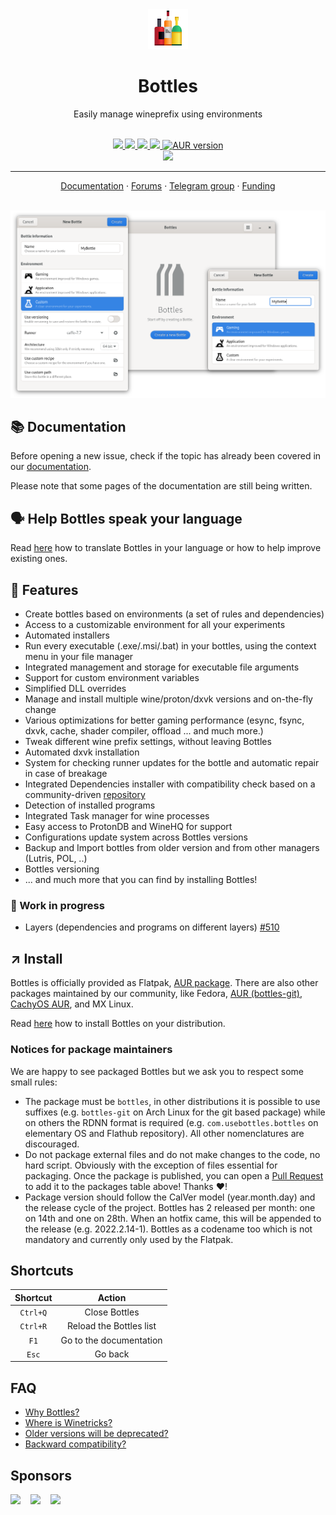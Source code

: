 <div align="center">
  <img src="https://raw.githubusercontent.com/bottlesdevs/Bottles/master/data/icons/hicolor/scalable/apps/com.usebottles.bottles.svg" width="64">
  <h1 align="center">Bottles</h1>
  <p align="center">Easily manage wineprefix using environments</p>
</div>

<br/>

<div align="center">
  <a href="https://hosted.weblate.org/engage/bottles">
    <img src="https://hosted.weblate.org/widgets/bottles/-/bottles/svg-badge.svg" />
  </a>
  <a href="https://www.codefactor.io/repository/github/bottlesdevs/bottles/overview/master">
    <img src="https://www.codefactor.io/repository/github/bottlesdevs/bottles/badge/master" />
  </a>
  <a href="https://github.com/bottlesdevs/Bottles/blob/master/LICENSE">
    <img src="https://img.shields.io/badge/License-GPL--3.0-blue.svg">
  </a>
  <a href="https://github.com/bottlesdevs/Bottles/actions">
    <img src="https://github.com/bottlesdevs/Bottles/workflows/Build%20release%20packages/badge.svg">
  </a>
  <a href="https://aur.archlinux.org/packages/bottles/">
    <img alt="AUR version" src="https://img.shields.io/aur/version/bottles">
  </a>
  <br>
  <a href="https://stopthemingmy.app" title="Please do not theme this app">
    <img src="https://stopthemingmy.app/badge.svg">
  </a>

  <hr />

  <a href="https://docs.usebottles.com">Documentation</a> ·
  <a href="https://forums.usebottles.com">Forums</a> · 
  <a href="https://t.me/usebottles">Telegram group</a> · 
  <a href="https://usebottles.com/funding">Funding</a>
</div>

<br/>

<div align="center">
  <img src="https://raw.githubusercontent.com/bottlesdevs/Bottles/master/screenshot.png">
</div>

## 📚 Documentation
Before opening a new issue, check if the topic has already been covered 
in our [documentation](https://docs.usebottles.com).

Please note that some pages of the documentation are still being written.

## 🗣 Help Bottles speak your language
Read [here](https://github.com/bottlesdevs/Bottles/tree/master/po#readme) how to 
translate Bottles in your language or how to help improve existing ones.

## 🦾 Features
- Create bottles based on environments (a set of rules and dependencies)
- Access to a customizable environment for all your experiments
- Automated installers
- Run every executable (.exe/.msi/.bat) in your bottles, using the context menu in your file manager
- Integrated management and storage for executable file arguments
- Support for custom environment variables
- Simplified DLL overrides
- Manage and install multiple wine/proton/dxvk versions and on-the-fly change
- Various optimizations for better gaming performance (esync, fsync, dxvk, cache, shader compiler, offload ... and much more.)
- Tweak different wine prefix settings, without leaving Bottles
- Automated dxvk installation
- System for checking runner updates for the bottle and automatic repair in case of breakage
- Integrated Dependencies installer with compatibility check based on a community-driven [repository](https://github.com/bottlesdevs/dependencies)
- Detection of installed programs
- Integrated Task manager for wine processes
- Easy access to ProtonDB and WineHQ for support
- Configurations update system across Bottles versions
- Backup and Import bottles from older version and from other managers (Lutris, POL, ..)
- Bottles versioning
- ... and much more that you can find by installing Bottles!

### 🚧 Work in progress
- Layers (dependencies and programs on different layers) [#510](https://github.com/bottlesdevs/Bottles/issues/510)

## ↗️ Install
Bottles is officially provided as Flatpak, [AUR package](https://aur.archlinux.org/packages/bottles/). 
There are also other packages maintained by our community, like Fedora, 
[AUR (bottles-git)](https://aur.archlinux.org/packages/bottles-git/), [CachyOS AUR](https://github.com/CachyOS/linux-cachyos#we-are-providing-a-repo-which-includes-all-kernels-in-generic-v3-and-generic-and-more-optimized-packages), and MX Linux.

Read [here](https://docs.usebottles.com/getting-started/installation) how to
install Bottles on your distribution.

### Notices for package maintainers
We are happy to see packaged Bottles but we ask you to respect some small rules:
- The package must be `bottles`, in other distributions it is possible to use suffixes (e.g. `bottles-git` on Arch Linux for the git based package) while on others the RDNN format is required (e.g. `com.usebottles.bottles` on elementary OS and Flathub repository). All other nomenclatures are discouraged.
- Do not package external files and do not make changes to the code, no hard script. Obviously with the exception of files essential for packaging.
Once the package is published, you can open a [Pull Request](https://github.com/bottlesdevs/Bottles/pulls) to add it to the packages table above! Thanks :heart:!
- Package version should follow the CalVer model (year.month.day) and the release cycle of the project. Bottles has 2 released per month: one on 14th and one on 28th. When an hotfix came, this will be appended to the release (e.g. 2022.2.14-1). Bottles as a codename too which is not mandatory and currently only used by the Flatpak.

## Shortcuts
| Shortcut |         Action          |
|:--------:|:-----------------------:|
| `Ctrl+Q` |      Close Bottles      |
| `Ctrl+R` | Reload the Bottles list |
|   `F1`   | Go to the documentation |
|  `Esc`   |         Go back         |

## FAQ
- [Why Bottles?](https://docs.usebottles.com/faq/why-bottles)
- [Where is Winetricks?](https://docs.usebottles.com/faq/where-is-winetricks)
- [Older versions will be deprecated?](https://docs.usebottles.com/faq/updates-and-old-versions#older-versions-will-be-deprecated)
- [Backward compatibility?](https://docs.usebottles.com/faq/updates-and-old-versions#backward-compatibility)

## Sponsors
<a href="https://www.jetbrains.com/?from=bottles"><img height="55" src="https://unifiedban.solutions/static/images/jetbrains-logos/jetbrains.png" /></a>&nbsp;&nbsp;&nbsp;
<a href="https://www.gitbook.com/?ref=bottles"><img height="55" src="https://www.gitbook.com/cdn-cgi/image/height=55,fit=contain,dpr=1,format=auto/https%3A%2F%2F2775338190-files.gitbook.io%2F~%2Ffiles%2Fv0%2Fb%2Fgitbook-x-prod.appspot.com%2Fo%2Fspaces%252FNkEGS7hzeqa35sMXQZ4X%252Flogo%252FTO5E3RjWKeaJmYYWMGWV%252Fspaces_gitbook_avatar-rectangle.png%3Falt%3Dmedia%26token%3Da34e957e-f044-4bee-abee-23946d2e9cfb" /></a>&nbsp;&nbsp;&nbsp;
<a href="https://www.linode.com/?from=bottles"><img height="48" src="https://usebottles.com/uploads/linode-brand.png" /></a>
